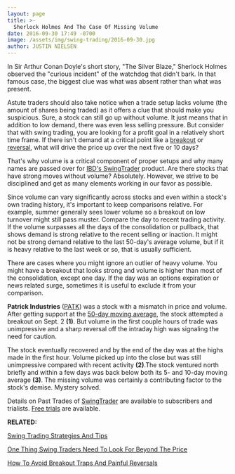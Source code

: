 ```yaml
---
layout: page
title: >-
  Sherlock Holmes And The Case Of Missing Volume
date: 2016-09-30 17:49 -0700
image: /assets/img/swing-trading/2016-09-30.jpg
author: JUSTIN NIELSEN
---
```






In Sir Arthur Conan Doyle's short story, "The Silver Blaze," Sherlock Holmes observed the "curious incident" of the watchdog that didn't bark. In that famous case, the biggest clue was what was absent rather than what was present.


Astute traders should also take notice when a trade setup lacks volume (the amount of shares being traded) as it offers a clue that should make you suspicious. Sure, a stock can still go up without volume. It just means that in addition to low demand, there was even less selling pressure. But consider that with swing trading, you are looking for a profit goal in a relatively short time frame. If there isn't demand at a critical point like a [breakout](https://www.investors.com/research/swing-trading/short-term-stock-breakout-strategies-have-familiar-rules/) or [reversal](https://www.investors.com/research/swing-trading/buying-early-but-buying-smart-with-stock-reversals/), what will drive the price up over the next five or 10 days?


That's why volume is a critical component of proper setups and why many names are passed over for [IBD's SwingTrader](http://shop.investors.com/offer/splashresponsive.aspx?id=SwingTrader&src=A011LPH) product. Are there stocks that have strong moves without volume? Absolutely. However, we strive to be disciplined and get as many elements working in our favor as possible.


Since volume can vary significantly across stocks and even within a stock's own trading history, it's important to keep comparisons relative. For example, summer generally sees lower volume so a breakout on low turnover might still pass muster. Compare the day to recent trading activity. If the volume surpasses all the days of the consolidation or pullback, that shows demand is strong relative to the recent selling or inaction. It might not be strong demand relative to the last 50-day's average volume, but if it is heavy relative to the last week or so, that is usually sufficient.


There are cases where you might ignore an outlier of heavy volume. You might have a breakout that looks strong and volume is higher than most of the consolidation, except one day. If the day was an options expiration or news related surge, sometimes it is useful to exclude it from your comparison.


**Patrick Industries** ([PATK](https://research.investors.com/quote.aspx?symbol=PATK)) was a stock with a mismatch in price and volume. After getting support at the [50-day moving average](https://www.investors.com/how-to-invest/investors-corner/50-day-moving-average/), the stock attempted a breakout on Sept. 2 **(1)**. But volume in the first couple hours of trade was unimpressive and a sharp reversal off the intraday high was signaling the need for caution.


The stock eventually recovered and by the end of the day was at the highs made in the first hour. Volume picked up into the close but was still unimpressive compared with recent activity **(2)**.The stock ventured north briefly and within a few days was back below both its 5- and 10-day moving average **(3)**. The missing volume was certainly a contributing factor to the stock's demise. Mystery solved.


Details on Past Trades of [SwingTrader](http://shop.investors.com/offer/splashresponsive.aspx?id=SwingTrader&src=A011LPH) are available to subscribers and trialists. [Free trials](http://shop.investors.com/offer/splashresponsive.aspx?id=SwingTrader&src=A011LPH) are available.


**RELATED:**


[Swing Trading Strategies And Tips](https://www.investors.com/ibd-university/swing-trading/)


[One Thing Swing Traders Need To Look For Beyond The Price](https://www.investors.com/research/swing-trading/volume-clues-complement-price-action-for-stocks/)


[How To Avoid Breakout Traps And Painful Reversals](https://www.investors.com/research/swing-trading/how-to-avoid-breakout-traps-and-painful-reversals/)


 




